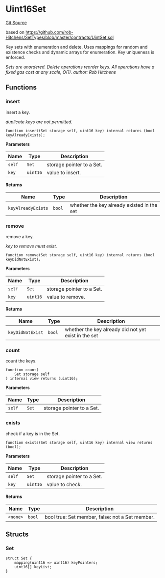 # Uint16Set
[Git Source](https://github.com/Ammalgam-Protocol/core-v1/blob/a26749d2952fb563364ca2f24c7ddd488be0359f/contracts/libraries/Uint16Set.sol)

based on https://github.com/rob-Hitchens/SetTypes/blob/master/contracts/UintSet.sol

Key sets with enumeration and delete. Uses mappings for random
and existence checks and dynamic arrays for enumeration. Key uniqueness is enforced.

*Sets are unordered. Delete operations reorder keys. All operations have a
fixed gas cost at any scale, O(1).
author: Rob Hitchens*


## Functions
### insert

insert a key.

*duplicate keys are not permitted.*


```solidity
function insert(Set storage self, uint16 key) internal returns (bool keyAlreadyExists);
```
**Parameters**

|Name|Type|Description|
|----|----|-----------|
|`self`|`Set`|storage pointer to a Set.|
|`key`|`uint16`|value to insert.|

**Returns**

|Name|Type|Description|
|----|----|-----------|
|`keyAlreadyExists`|`bool`|whether the key already existed in the set|


### remove

remove a key.

*key to remove must exist.*


```solidity
function remove(Set storage self, uint16 key) internal returns (bool keyDidNotExist);
```
**Parameters**

|Name|Type|Description|
|----|----|-----------|
|`self`|`Set`|storage pointer to a Set.|
|`key`|`uint16`|value to remove.|

**Returns**

|Name|Type|Description|
|----|----|-----------|
|`keyDidNotExist`|`bool`|whether the key already did not yet exist in the set|


### count

count the keys.


```solidity
function count(
    Set storage self
) internal view returns (uint16);
```
**Parameters**

|Name|Type|Description|
|----|----|-----------|
|`self`|`Set`|storage pointer to a Set.|


### exists

check if a key is in the Set.


```solidity
function exists(Set storage self, uint16 key) internal view returns (bool);
```
**Parameters**

|Name|Type|Description|
|----|----|-----------|
|`self`|`Set`|storage pointer to a Set.|
|`key`|`uint16`|value to check.|

**Returns**

|Name|Type|Description|
|----|----|-----------|
|`<none>`|`bool`|bool true: Set member, false: not a Set member.|


## Structs
### Set

```solidity
struct Set {
    mapping(uint16 => uint16) keyPointers;
    uint16[] keyList;
}
```

